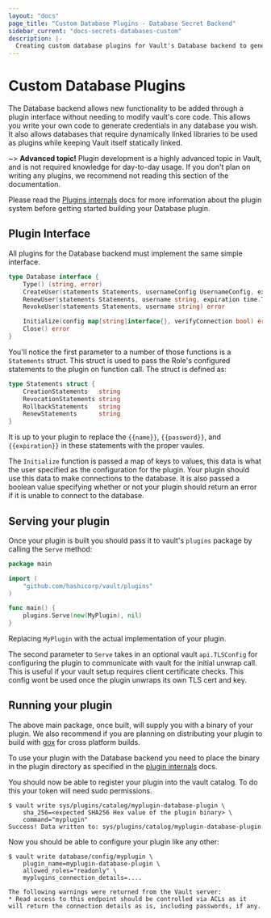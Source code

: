 ```yaml
---
layout: "docs"
page_title: "Custom Database Plugins - Database Secret Backend"
sidebar_current: "docs-secrets-databases-custom"
description: |-
  Creating custom database plugins for Vault's Database backend to generate credentials for a database.
---
```


# Custom Database Plugins

The Database backend allows new functionality to be added through a plugin
interface without needing to modify vault's core code. This allows you write
your own code to generate credentials in any database you wish. It also allows
databases that require dynamically linked libraries to be used as plugins while
keeping Vault itself statically linked.

~> **Advanced topic!** Plugin development is a highly advanced
topic in Vault, and is not required knowledge for day-to-day usage.
If you don't plan on writing any plugins, we recommend not reading
this section of the documentation.

Please read the [Plugins internals](/docs/internals/plugins.html) docs for more
information about the plugin system before getting started building your
Database plugin.

## Plugin Interface

All plugins for the Database backend must implement the same simple interface.

```go
type Database interface {
	Type() (string, error)
	CreateUser(statements Statements, usernameConfig UsernameConfig, expiration time.Time) (username string, password string, err error)
	RenewUser(statements Statements, username string, expiration time.Time) error
	RevokeUser(statements Statements, username string) error

	Initialize(config map[string]interface{}, verifyConnection bool) error
	Close() error
}
```

You'll notice the first parameter to a number of those functions is a
`Statements` struct. This struct is used to pass the Role's configured
statements to the plugin on function call. The struct is defined as:

```go
type Statements struct {
	CreationStatements   string
	RevocationStatements string
	RollbackStatements   string
	RenewStatements      string
}
```

It is up to your plugin to replace the `{{name}}`, `{{password}}`, and
`{{expiration}}` in these statements with the proper vaules.

The `Initialize` function is passed a map of keys to values, this data is what the
user specified as the configuration for the plugin. Your plugin should use this
data to make connections to the database. It is also passed a boolean value
specifying whether or not your plugin should return an error if it is unable to
connect to the database.

## Serving your plugin

Once your plugin is built you should pass it to vault's `plugins` package by
calling the `Serve` method:

```go
package main

import (
    "github.com/hashicorp/vault/plugins"
)

func main() {
    plugins.Serve(new(MyPlugin), nil)
}
```

Replacing `MyPlugin` with the actual implementation of your plugin.

The second parameter to `Serve` takes in an optional vault `api.TLSConfig` for
configuring the plugin to communicate with vault for the initial unwrap call.
This is useful if your vault setup requires client certificate checks. This
config wont be used once the plugin unwraps its own TLS cert and key.

## Running your plugin

The above main package, once built, will supply you with a binary of your
plugin. We also recommend if you are planning on distributing your plugin to
build with [gox](https://github.com/mitchellh/gox) for cross platform builds.

To use your plugin with the Database backend you need to place the binary in the
plugin directory as specified in the [plugin internals](/docs/internals/plugins.html) docs.

You should now be able to register your plugin into the vault catalog. To do
this your token will need sudo permissions.

```
$ vault write sys/plugins/catalog/myplugin-database-plugin \
    sha_256=<expected SHA256 Hex value of the plugin binary> \
    command="myplugin"
Success! Data written to: sys/plugins/catalog/myplugin-database-plugin
```

Now you should be able to configure your plugin like any other:

```
$ vault write database/config/myplugin \
    plugin_name=myplugin-database-plugin \
    allowed_roles="readonly" \
    myplugins_connection_details=....

The following warnings were returned from the Vault server:
* Read access to this endpoint should be controlled via ACLs as it will return the connection details as is, including passwords, if any.
```
